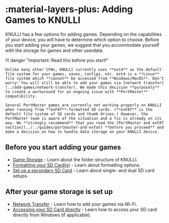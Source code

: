 # :material-layers-plus: Adding Games to KNULLI

KNULLI has a few options for adding games. Depending on the capabilities of your device, you will have to determine which option to choose. Before you start adding your games, we suggest that you accommodate yourself with the storage for games and other userdata.

!!! danger "Important: Read this before you start!"

    Unlike many other CFWs, KNULLI currently uses **ext4** as the default file system for your games, saves, configs, etc. ext4 is a **Linux** file system which **cannot** be accessed from **Windows/MacOS**. Don't worry: You will still be able to add your games via [network transfer](../add-games/network-transfer). We made this decision **purposely** to create a workaround for an ongoing issue with **PortMaster** compatibility.

    Several PortMaster games are currently not working properly on KNULLI when running from **exFAT**-formatted SD cards. (**exFAT** is the default file system of SD cards and thumb drives.) However, the PortMaster team is aware of the situation and a fix is already on its way. We **strongly recommend** that you read the [PortMaster and exFAT section](../../guides/portmaster-and-exfat) **before you proceed** and make a decision on how to handle data storage on your KNULLI device.

## Before you start adding your games

* [Game Storage](game-storage) - Learn about the folder structure of KNULLI.
* [Formatting your SD Card(s)](formatting) - Learn about formatting options.
* [Set up a secondary SD Card](second-sd-card) - Learn about single- and dual SD card setups.

## After your game storage is set up

* [Network Transfer](network-transfer) - Learn how to add your games via Wi-Fi.
* [Accessing your SD Card directly](accessing-sd-card) - Learn how to access your SD card directly from Windows (if applicable).
